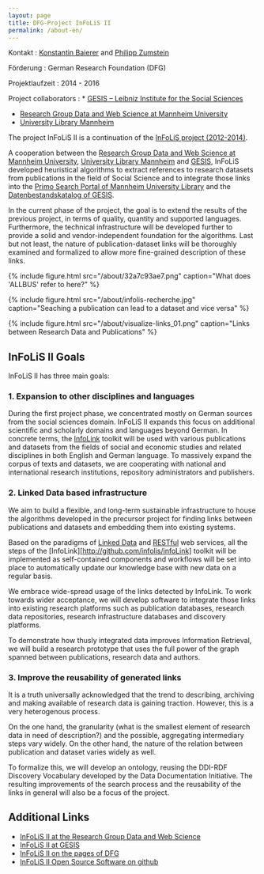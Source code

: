 ```yaml
---
layout: page
title: DFG-Project InFoLiS II
permalink: /about-en/
---
```


Kontakt
: [Konstantin Baierer](mailto:konstantin.baierer@bib.uni-mannheim.de) and [Philipp Zumstein](mailto:philipp.zumstein@bib.uni-mannheim.de)

Förderung
: German Research Foundation (DFG)

Projektlaufzeit
: 2014 - 2016

Project collaborators
: * [GESIS – Leibniz Institute for the Social Sciences](http://www.gesis.org/)
  * [Research Group Data and Web Science at Mannheim University](http://dws.informatik.uni-mannheim.de/)
  * [University Library Mannheim](http://www.ub.uni-mannheim.de)
  
The project InFoLiS II is a continuation of the
[InFoLiS project (2012-2014)](http://www.bib.uni-mannheim.de/1158.html). 

A cooperation between the [Research Group Data and Web Science at Mannheim
University](http://dws.informatik.uni-mannheim.de/), [University Library
Mannheim](http://www.ub.uni-mannheim.de) and
[GESIS](http://www.gesis.org/forschung/drittmittelprojekte/projektuebersicht-drittmittel/InFoLiS-ii/),
InFoLiS developed heuristical algorithms to extract references to research
datasets from publications in the field of Social Science and to integrate
those links into the [Primo Search Portal of Mannheim University
Library](http://www.ub.uni-mannheim.de/133.html) and the [Datenbestandskatalog
of GESIS](https://dbk.gesis.org/dbksearch/index.asp).

In the current phase of the project, the goal is to extend the results of the
previous project, in terms of quality, quantity and supported languages.
Furthermore, the technical infrastructure will be developed further to provide
a solid and vendor-independent foundation for the algorithms. Last but not
least, the nature of publication-dataset links will be thoroughly examined and
formalized to allow more fine-grained description of these links.

{% include figure.html src="/about/32a7c93ae7.png" caption="What does 'ALLBUS' refer to here?" %}

{% include figure.html src="/about/infolis-recherche.jpg" caption="Seaching a publication can lead to a dataset and vice versa" %}

{% include figure.html src="/about/visualize-links_01.png" caption="Links between Research Data and Publications" %}


## InFoLiS II Goals

InFoLiS II has three main goals:

### 1. Expansion to other disciplines and languages

During the first project phase, we concentrated mostly on German sources from
the social sciences domain. InFoLiS II expands this focus on additional
scientific and scholarly domains and languages beyond German. In concrete
terms, the [InfoLink](https://github.com/infolis/infoLink) toolkit will be used
with various publications and datasets from the fields of social and economic
studies and related disciplines in both English and German language.  To
massively expand the corpus of texts and datasets, we are cooperating with
national and international research institutions, repository administrators and
publishers. 

### 2. Linked Data based infrastructure

We aim to build a flexible, and long-term sustainable infrastructure to house
the algorithms developed in the precursor project for finding links between
publications and datasets and embedding them into existing systems.

Based on the paradigms of [Linked Data](TODO) and [RESTful](TODO) web services,
all the steps of the [InfoLink][http://github.com/infolis/infoLink] toolkit
will be implemented as self-contained components and workflows will be set into
place to automatically update our knowledge base with new data on a regular basis.

We embrace wide-spread usage of the links detected by InfoLink. To work towards
wider acceptance, we will develop software to integrate those links into existing research platforms
such as publication databases, research data repositories, research infrastructure databases
and discovery platforms.

To demonstrate how thusly integrated data improves Information Retrieval, we
will build a research prototype that uses the full power of the graph spanned
between publications, research data and authors.

### 3. Improve the reusability of generated links

It is a truth universally acknowledged that the trend to describing, archiving
and making available of research data is gaining traction. However, this is a
very heterogenous process.

On the one hand, the granularity (what is the smallest element of research data
in need of description?) and the possible, aggregating intermediary steps vary
widely. On the other hand, the nature of the relation between publication and
dataset varies widely as well.

To formalize this, we will develop an ontology, reusing the DDI-RDF Discovery
Vocabulary developed by the Data Documentation Initiative. The resulting
improvements of the search process and the reusability of the links in general
will also be a focus of the project.

## Additional Links

* [InFoLiS II at the Research Group Data and Web Science](http://dws.informatik.uni-mannheim.de/en/projects/current-projects/)
* [InFoLiS II at GESIS](http://www.gesis.org/forschung/drittmittelprojekte/projektuebersicht-drittmittel/InFoLiS-ii/)
* [InFoLiS II on the pages of DFG](http://gepris.dfg.de/gepris/projekt/189200501)
* [InFoLiS II Open Source Software on github](http://github.com/infolis)
